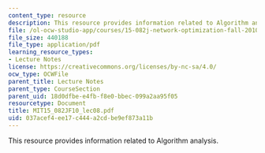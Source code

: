 ```yaml
---
content_type: resource
description: This resource provides information related to Algorithm analysis.
file: /ol-ocw-studio-app/courses/15-082j-network-optimization-fall-2010/037acef4ee17c444a2cdbe9ef873a11b_MIT15_082JF10_lec08.pdf
file_size: 440188
file_type: application/pdf
learning_resource_types:
- Lecture Notes
license: https://creativecommons.org/licenses/by-nc-sa/4.0/
ocw_type: OCWFile
parent_title: Lecture Notes
parent_type: CourseSection
parent_uid: 18d0dfbe-e4fb-f8e0-bbec-099a2aa95f05
resourcetype: Document
title: MIT15_082JF10_lec08.pdf
uid: 037acef4-ee17-c444-a2cd-be9ef873a11b
---
```

This resource provides information related to Algorithm analysis.